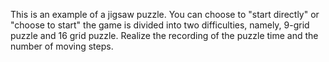 This is an example of a jigsaw puzzle. You can choose to "start directly" or "choose to start" the game is divided into two difficulties, namely, 9-grid puzzle and 16 grid puzzle. Realize the recording of the puzzle time and the number of moving steps.
